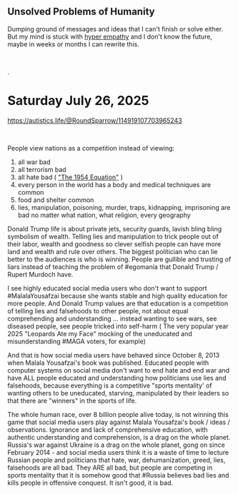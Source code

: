## Unsolved Problems of Humanity

Dumping ground of messages and ideas that I can't finish or solve either. But my mind is stuck with [hyper empathy](https://www.shu.ac.uk/news/all-articles/latest-news/autism-and-hyper-empathy-study) and I don't know the future, maybe in weeks or months I can rewrite this.

&nbsp;

.

# Saturday July 26, 2025

https://autistics.life/@RoundSparrow/114919107703965243

&nbsp;

People view nations as a competition instead of viewing:

1. all war bad
2. all terrorism bad
3. all hate bad ( ["The 1954 Equation"](../Quotes_Pile/Martin_Luther_King_Jr_quotes0.md) )
4. every person in the world has a body and medical techniques are common
5. food and shelter common
6. lies, manipulation, poisoning, murder, traps, kidnapping, imprisoning are bad no matter what nation, what religion, every geography

Donald Trump life is about private jets, security guards, lavish bling bling symbolism of wealth.  Telling lies and manipulation to trick people out of their labor, wealth and goodness so clever selfish people can have more land and wealth and rule over others. The biggest politician who can lie better to the audiences is who is winning. People are gullible and trusting of liars instead of teaching the problem of #egomania that Donald Trump / Rupert Murdoch have.

I see highly educated social media users who don't want to support #MalalaYousafzai because she wants stable and high quality education for more people. And Donald Trump values are that education is a competition of telling lies and falsehoods to other people, not about equal comprehending and understanding ... instead wanting to see wars, see diseased people, see people tricked into self-harm ( The very popular year 2025 "Leopards Ate my Face" mocking of the uneducated and misunderstanding #MAGA voters, for example)

And that is how social media users have behaved since October 8, 2013 when Malala Yousafzai's book was published. Educated people with computer systems on social media don't want to end hate and end war and have ALL people educated and understanding how politicians use lies and falsehoods, because everything is a competitive "sports mentality' of wanting others to be uneducated, starving, manipulated by their leaders so that there are "winners" in the sports of life.

The whole human race, over 8 billion people alive today, is not winning this game that social media users play against Malala Yousafzai's book / ideas / observations. Ignorance and lack of comprehensive education, with authentic understanding and comprehension, is a drag on the whole planet. Russia's war against Ukraine is a drag on the whole planet, gong on since February 2014 - and social media users think it is a waste of time to lecture Russian people and politicians that hate, war, dehumanization, greed, lies, falsehoods are all bad. They ARE all bad, but people are competing in sports mentality that it is somehow good that #Russia believes bad lies and kills people in offensive conquest. It isn't good, it is bad.
